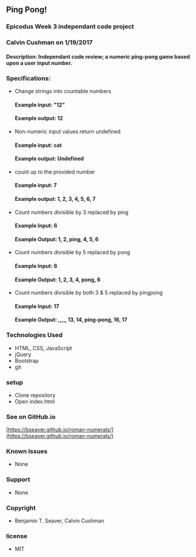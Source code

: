 ## Ping Pong!

### Epicodus Week 3 independant code project

### Calvin Cushman on 1/19/2017

#### Description: Independant code review; a numeric ping-pong game based upon a user input number.

### Specifications:

* Change strings into countable numbers
  #### Example input: "12"
  #### Example output: 12

* Non-numeric input values return undefined
  #### Example input: cat
  #### Example output: Undefined

* count up to the provided number
  #### Example input: 7
  #### Example output: 1, 2, 3, 4, 5, 6, 7

* Count numbers divisible by 3 replaced by ping
  #### Example Input: 6
  #### Example Output: 1, 2, ping, 4, 5, 6

* Count numbers divisible by 5 replaced by pong
  #### Example Input: 6
  #### Example Output: 1, 2, 3, 4, pong, 6

* Count numbers divisible by both 3 & 5 replaced by pingpong
  #### Example Input: 17
  #### Example Output: ,,,,, 13, 14, ping-pong, 16, 17


### Technologies Used

* HTML, CSS, JavaScript
* jQuery
* Bootstrap
* git

### setup

* Clone repository
* Open index.html

### See on GitHub.io

[https://bseaver.github.io/roman-numerals/](https://bseaver.github.io/roman-numerals/)

### Known Issues

* None

### Support

* None

### Copyright

* Benjamin T. Seaver, Calvin Cushman

### license

* MIT
